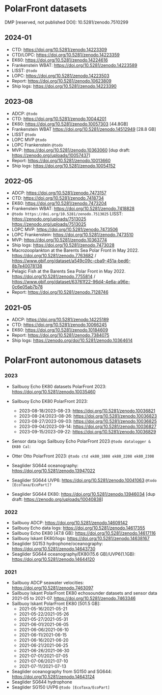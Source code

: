 # PolarFront datasets

DMP [reserved, not published DOI]: 10.5281/zenodo.7510299

## 2024-01

- CTD: https://doi.org/10.5281/zenodo.14223309
- CTD/LOPC: https://doi.org/10.5281/zenodo.14223359
- EK60: https://doi.org/10.5281/zenodo.14224616
- Frankenstein WBAT: https://doi.org/10.5281/zenodo.14223589
- LISST: `@todo`
- LOPC: https://doi.org/10.5281/zenodo.14223503
- Report: https://doi.org/10.5281/zenodo.10623809
- Ship logs: https://doi.org/10.5281/zenodo.14223390

## 2023-08

- ADCP: `@todo`
- CTD: https://doi.org/10.5281/zenodo.10044201
- EK60: https://doi.org/10.5281/zenodo.10057303 [44.8GB]
- Frankenstein WBAT https://doi.org/10.5281/zenodo.14512949 [28.8 GB]
- LISST `@todo`
- LOPC MVP `@todo`
- LOPC Frankenstein `@todo`
- MVP: https://doi.org/10.5281/zenodo.10363060 [dup draft:
  https://zenodo.org/uploads/10057437]
- Report: https://doi.org/10.5281/zenodo.10013660
- Ship logs: https://doi.org/10.5281/zenodo.10054152

## 2022-05

- ADCP: https://doi.org/10.5281/zenodo.7473157
- CTD: https://doi.org/10.5281/zenodo.7418734
- EK60: https://doi.org/10.5281/zenodo.7473204
- Frankenstein WBAT: https://doi.org/10.5281/zenodo.7418828
- `@todo https://doi.org/10.5281/zenodo.7513025` LISST:
  https://zenodo.org/uploads/7513025 https://zenodo.org/uploads/7513025
- LOPC MVP: https://doi.org/10.5281/zenodo.7473506
- LOPC Frankenstein: https://doi.org/10.5281/zenodo.7473510
- MVP: https://doi.org/10.5281/zenodo.10363774
- Ship logs: https://doi.org/10.5281/zenodo.7473028
- Macrozooplankton at the Barents Sea Polar Front in May 2022.
  https://doi.org/10.5281/zenodo.7763682 /
  https://www.gbif.org/dataset/a549c09c-cba9-451a-bed6-8b7e40078138
- Pelagic Fish at the Barents Sea Polar Front in May 2022.
  https://doi.org/10.5281/zenodo.7755814 /
  https://www.gbif.org/dataset/63761f22-96d4-4e6a-a96e-0c6e05ab7b78
- Report: https://doi.org/10.5281/zenodo.7128746

## 2021-05

- ADCP: https://doi.org/10.5281/zenodo.14225189
- CTD: https://doi.org/10.5281/zenodo.10066245
- EK60: https://doi.org/10.5281/zenodo.10184609
- Report: https://doi.org/10.5281/zenodo.7384075
- Ship logs: https://zenodo.org/doi/10.5281/zenodo.10364614

# PolarFront autonomous datasets

### 2023

- Sailbuoy Echo EK80 datasets PolarFront 2023:
  https://doi.org/10.5281/zenodo.10035460
- Sailbuoy Echo EK80 PolarFront 2023:
  - 2023-08-18/2023-08-23: https://doi.org/10.5281/zenodo.10036821
  - 2023-08-24/2023-08-26: https://doi.org/10.5281/zenodo.10036823
  - 2023-08-27/2023-09-03: https://doi.org/10.5281/zenodo.10036825
  - 2023-09-04/2023-09-14: https://doi.org/10.5281/zenodo.10036827
  - 2023-09-15/2023-09-22: https://doi.org/10.5281/zenodo.10036829

- Sensor data logs Sailbuoy Echo PolarFront 2023 `@todo datalogger & EK80 Cal`:
- Otter Otto PolarFront 2023: `@todo ctd ek80_1808 ek80_2208 ek80_2308`
- Seaglider SG644 oceanography: https://doi.org/10.5281/zenodo.13947022
- Seaglider SG644 UVP6: https://doi.org/10.5281/zenodo.10041063
  `@todo [EcoTaxa/EcoPart]?`
- Seaglider SG644 EK80: https://doi.org/10.5281/zenodo.13946034 [dup draft:
  https://zenodo.org/uploads/10040838]

### 2022

- Sailbuoy ADCP: https://doi.org/10.5281/zenodo.14609142
- Sailbuoy Echo data logs: https://doi.org/10.5281/zenodo.14617355
- Sailbuoy Echo EK80 [47.8 GB]: https://doi.org/10.5281/zenodo.14617116
- Sailbuoy Iskant EK80/logs: https://doi.org/10.5281/zenodo.14638167
- Seaglider SG153 hydrophone/oceanography:
  https://doi.org/10.5281/zenodo.14643730
- Seaglider SG644 oceanography/EK80(15.6 GB)/UVP6(1.1GB):
  https://doi.org/10.5281/zenodo.14644120

### 2021

- Sailbuoy ADCP seawater velocities: https://doi.org/10.5281/zenodo.7463097
- Sailbuoy Iskant PolarFront EK80 echosounder datasets and sensor data 2021-05
  to 2021-07. https://doi.org/10.5281/zenodo.7463346
- Sailbuoy Iskant PolarFront EK80 [501.5 GB]:
  - 2021-05-16/2021-05-21
  - 2021-05-22/2021-05-26
  - 2021-05-27/2021-05-31
  - 2021-06-01/2021-06-05
  - 2021-06-06/2021-06-10
  - 2021-06-11/2021-06-15
  - 2021-06-16/2021-06-20
  - 2021-06-21/2021-06-25
  - 2021-06-26/2021-06-30
  - 2021-07-01/2021-07-05
  - 2021-07-06/2021-07-10
  - 2021-07-11/2021-07-13
- Seaglider oceanography from SG150 and SG644:
  https://doi.org/10.5281/zenodo.14643124
- Seaglider SG644 hydrophone
- Seaglider SG150 UVP6 `@todo [EcoTaxa/EcoPart]`
